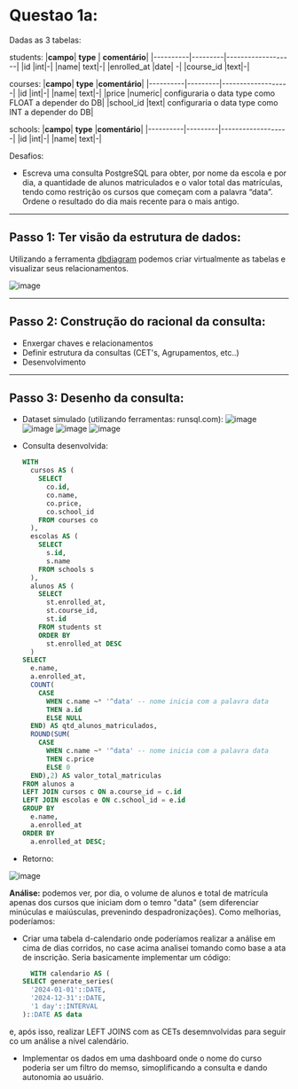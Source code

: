 # Questao 1a:

Dadas as 3 tabelas:

students:
|**campo**| **type** | **comentário**|
|----------|---------|-------------------|
|id |int|-|
|name| text|-|
|enrolled_at |date| -|
|course_id |text|-|


courses: 
|**campo**| **type** |**comentário**|
|----------|---------|-------------------|
|id |int|-|
|name| text|-|
|price |numeric| configuraria o data type como FLOAT a depender do DB|
|school_id |text|  configuraria o data type como INT a depender do DB|


schools: 
|**campo**| **type** |**comentário**|
|----------|---------|-------------------|
|id |int|-|
|name| text|-|


Desafios:
-  Escreva uma consulta PostgreSQL para obter, por nome da escola e por dia, a quantidade de alunos matriculados e o valor total das matrículas, tendo como restrição os cursos que começam com a palavra “data”. Ordene o resultado do dia mais recente para o mais antigo.
---

## Passo 1: Ter visão da estrutura de dados:
  Utilizando a ferramenta [dbdiagram](https://dbdiagram.io/d/67e701104f7afba1849df321) podemos criar virtualmente as tabelas e visualizar seus relacionamentos.

![image](https://github.com/user-attachments/assets/fdd623ff-e704-4df4-97ba-f81f4bb95f7f)
___

## Passo 2: Construção do racional da consulta:
- Enxergar chaves e relacionamentos
- Definir estrutura da consultas (CET's, Agrupamentos, etc..)
- Desenvolvimento 
___

## Passo 3: Desenho da consulta:

  - Dataset simulado (utilizando ferramentas: runsql.com):
  ![image](https://github.com/user-attachments/assets/e9375c49-c50f-4889-b899-4abc86db8b86)
  ![image](https://github.com/user-attachments/assets/6b225a46-725c-4c2d-8155-a131d6a5ac63)
  ![image](https://github.com/user-attachments/assets/b7a824ca-8a23-4d87-9829-0839a645dae4)
  ![image](https://github.com/user-attachments/assets/b1ff7cfb-91d4-49b0-869a-9b650198654b)

  - Consulta desenvolvida:
      ```sql
      WITH
        cursos AS (
          SELECT
            co.id,
            co.name,
            co.price,
            co.school_id
          FROM courses co
        ),
        escolas AS (
          SELECT
            s.id,
            s.name
          FROM schools s
        ),
        alunos AS (
          SELECT
            st.enrolled_at,
            st.course_id,
            st.id
          FROM students st
          ORDER BY
            st.enrolled_at DESC
        )
      SELECT
        e.name,
        a.enrolled_at,
        COUNT(
          CASE
            WHEN c.name ~* '^data' -- nome inicia com a palavra data
            THEN a.id
            ELSE NULL
        END) AS qtd_alunos_matriculados,
        ROUND(SUM(
          CASE
            WHEN c.name ~* '^data' -- nome inicia com a palavra data
            THEN c.price
            ELSE 0
        END),2) AS valor_total_matriculas
      FROM alunos a
      LEFT JOIN cursos c ON a.course_id = c.id
      LEFT JOIN escolas e ON c.school_id = e.id
      GROUP BY
        e.name,
        a.enrolled_at
      ORDER BY
        a.enrolled_at DESC;

  - Retorno:

![image](https://github.com/user-attachments/assets/11bb76c9-bf6c-4284-a219-1adf35544992)

**Análise:** podemos ver, por dia, o volume de alunos e total de matrícula apenas dos cursos que iniciam dom o temro "data" (sem diferenciar minúculas e maiúsculas, prevenindo despadronizações). Como melhorias, poderíamos: 
  - Criar uma tabela d-calendario onde poderíamos realizar a análise em cima de dias corridos, no case acima analisei tomando como base a ata de inscrição. Seria basicamente implementar um código:
      ```sql
        WITH calendario AS (
    SELECT generate_series(
        '2024-01-01'::DATE,  
        '2024-12-31'::DATE,  
        '1 day'::INTERVAL
    )::DATE AS data
  e, após isso, realizar LEFT JOINS com as CETs desemnvolvidas para seguir co um análise a nível calendário.
  - Implementar os dados em uma dashboard onde o nome do curso poderia ser um filtro do memso, simoplificando a consulta e dando autonomia ao usuário.


